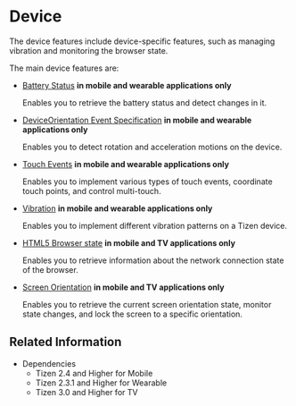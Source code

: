 # Device

The device features include device-specific features, such as managing vibration and monitoring the browser state.

The main device features are:

- [Battery Status](./battery.md) **in mobile and wearable applications only**   

  Enables you to retrieve the battery status and detect changes in it.

- [DeviceOrientation Event Specification](./device-orientation.md) **in mobile and wearable applications only**   

  Enables you to detect rotation and acceleration motions on the device.

- [Touch Events](./touch.md) **in mobile and wearable applications only**   

  Enables you to implement various types of touch events, coordinate touch points, and control multi-touch.

- [Vibration](./vibration.md) **in mobile and wearable applications only**   

  Enables you to implement different vibration patterns on a Tizen device.

- [HTML5 Browser state](./browser-state.md)  **in mobile and TV applications only**  

  Enables you to retrieve information about the network connection state of the browser.

- [Screen Orientation](./screen-orientation.md)  **in mobile and TV applications only**  

  Enables you to retrieve the current screen orientation state, monitor state changes, and lock the screen to a specific orientation.

## Related Information
* Dependencies  
  - Tizen 2.4 and Higher for Mobile
  - Tizen 2.3.1 and Higher for Wearable
  - Tizen 3.0 and Higher for TV
